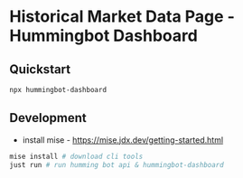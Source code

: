 # Historical Market Data Page - Hummingbot Dashboard

## Quickstart
```sh
npx hummingbot-dashboard
```

## Development
- install mise - https://mise.jdx.dev/getting-started.html
```sh
mise install # download cli tools
just run # run humming bot api & hummingbot-dashboard
```
